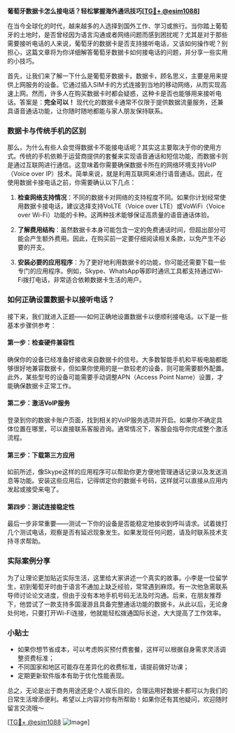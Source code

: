 **葡萄牙数据卡怎么接电话？轻松掌握海外通讯技巧[[TG💪+ @esim1088](https://t.me/s/esim1088)]**

在当今全球化的时代，越来越多的人选择到国外工作、学习或旅行。当你踏上葡萄牙的土地时，是否曾经因为语言沟通或者网络问题而感到困扰呢？尤其是对于那些需要接听电话的人来说，葡萄牙的数据卡是否支持接听电话，又该如何操作呢？别担心，这篇文章将为你详细解答葡萄牙数据卡如何接电话的问题，并分享一些实用的小技巧。

首先，让我们来了解一下什么是葡萄牙数据卡。数据卡，顾名思义，主要是用来提供上网服务的设备。它通过插入SIM卡的方式连接到当地的移动网络，从而实现高速上网。然而，许多人在购买数据卡时都会疑惑，这种卡是否也能够用来接听电话。答案是：**完全可以！** 现代化的数据卡通常不仅限于提供数据流量服务，还兼具语音通话功能，让你随时随地都能与家人朋友保持联系。

### 数据卡与传统手机的区别

那么，为什么有些人会觉得数据卡不能接电话呢？其实这主要取决于你的使用方式。传统的手机依赖于运营商提供的套餐来实现语音通话和短信功能，而数据卡则是通过互联网进行通信。这意味着你需要确保数据卡所在的网络环境支持VoIP（Voice over IP）技术。简单来说，就是利用互联网来进行语音通话。因此，在使用数据卡接电话之前，你需要确认以下几点：

1. **检查网络支持情况**：不同的数据卡对网络的支持程度不同。如果你计划经常使用数据卡接电话，建议选择支持VoLTE（Voice over LTE）或VoWiFi（Voice over Wi-Fi）功能的卡种。这两种技术能够保证高质量的语音通话体验。
   
2. **了解费用结构**：虽然数据卡本身可能包含一定的免费通话时间，但超出部分可能会产生额外费用。因此，在购买前一定要仔细阅读相关条款，以免产生不必要的开支。

3. **安装必要的应用程序**：为了更好地利用数据卡的功能，你可能还需要下载一些专门的应用程序。例如，Skype、WhatsApp等即时通讯工具都支持通过Wi-Fi拨打电话，非常适合依赖数据卡生活的用户。

### 如何正确设置数据卡以接听电话？

接下来，我们就进入正题——如何正确地设置数据卡以便顺利接电话。以下是一些基本步骤供参考：

#### 第一步：检查硬件兼容性
确保你的设备已经准备好接收来自数据卡的信号。大多数智能手机和平板电脑都能够很好地兼容数据卡，但如果你使用的是一款较老的设备，则可能需要额外配置。此外，某些型号的设备可能需要手动调整APN（Access Point Name）设置，才能确保数据卡正常工作。

#### 第二步：激活VoIP服务
登录到你的数据卡账户页面，找到相关的VoIP服务选项并开启。如果你不确定具体位置在哪里，可以直接联系客服咨询。通常情况下，客服会指导你完成整个激活流程。

#### 第三步：下载第三方应用
如前所述，像Skype这样的应用程序可以帮助你更方便地管理通话记录以及发送消息等功能。安装这些应用后，记得绑定你的数据卡号码，这样就可以直接从应用内发起或接受来电了。

#### 第四步：测试连接稳定性
最后一步非常重要——测试一下你的设备是否能稳定地接收到呼叫请求。试着拨打几个测试电话，观察是否有延迟现象发生。如果发现任何问题，请及时联系技术支持寻求帮助。

### 实际案例分享

为了让理论更加贴近实际生活，这里给大家讲述一个真实的故事。小李是一位留学生，初到葡萄牙时由于语言不通加上缺乏经验，常常遇到麻烦。有一次他急需联系导师讨论论文进度，但由于没有本地手机号码无法及时沟通。后来，在朋友推荐下，他尝试了一款支持多国漫游且具备完整通话功能的数据卡。从此以后，无论身处何地，只要打开Wi-Fi连接，他就能轻松拨通国际长途，大大提高了工作效率。

### 小贴士

- 如果你想节省成本，可以考虑购买预付费套餐，这样可以根据自身需求灵活调整资费标准；
- 不同国家和地区可能存在差异化的收费标准，请提前做好功课；
- 定期更新软件版本有助于优化性能表现。

总之，无论是出于商务用途还是个人娱乐目的，合理运用好数据卡都可以为我们的日常生活增添便利。希望以上内容对你有所帮助！如果你还有其他疑问，欢迎随时留言交流哦～ 

[[TG💪+ @esim1088](https://t.me/s/esim1088) ![Image](https://i.postimg.cc/4NQfJmqS/Snipaste-2025-05-13-00-14-12.png)]